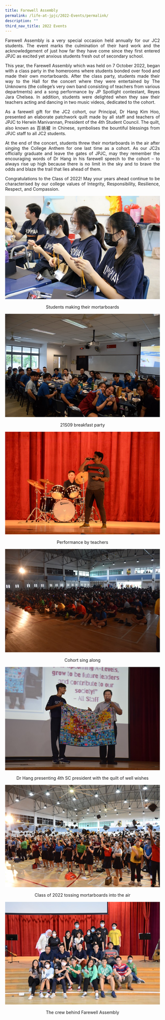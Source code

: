 ```yaml
---
title: Farewell Assembly
permalink: /life-at-jpjc/2022-Events/permalink/
description: ""
third_nav_title: 2022 Events
---
```

<div align=justify>
	
Farewell Assembly is a very special occasion held annually for our JC2 students. The event marks the culmination of their hard work and the acknowledgement of just how far they have come since they first entered JPJC as excited yet anxious students fresh out of secondary school.

This year, the Farewell Assembly which was held on 7 October 2022, began with a class party in the homerooms where students bonded over food and made their own mortarboards. After the class party, students made their way to the Hall for the concert where they were entertained by The Unknowns (the college’s very own band consisting of teachers from various departments) and a song performance by JP Spotlight contestant, Reyes Jara Chelsea. In addition, students were delighted when they saw their teachers acting and dancing in two music videos, dedicated to the cohort.

As a farewell gift for the JC2 cohort, our Principal, Dr Hang Kim Hoo, presented an elaborate patchwork quilt made by all staff and teachers of JPJC to Herwin Manivannan, President of the 4th Student Council. The quilt, also known as 百纳被 in Chinese, symbolises the bountiful blessings from JPJC staff to all JC2 students.

At the end of the concert, students threw their mortarboards in the air after singing the College Anthem for one last time as a cohort. As our JC2s officially graduate and leave the gates of JPJC, may they remember the encouraging words of Dr Hang in his farewell speech to the cohort – to always rise up high because there is no limit in the sky and to brave the odds and blaze the trail that lies ahead of them.

Congratulations to the Class of 2022! May your years ahead continue to be characterised by our college values of Integrity, Responsibility, Resilience, Respect, and Compassion. </p>



![](/images/Life%20@%20JPJC/2022%20Events/Farewell%20Assembly/1%20Students%20making%20their%20mortarboards.jpg)
<Figcaption align=center>
Students making their mortarboards
</figcaption>


![](/images/Life%20@%20JPJC/2022%20Events/Farewell%20Assembly/2%2021S09%20breakfast%20party.jpg)
<Figcaption align=center>
21S09 breakfast party
</figcaption>

![](/images/Life%20@%20JPJC/2022%20Events/Farewell%20Assembly/3%20Performance%20by%20teachers.jpg)
<Figcaption align=center>Performance by teachers
</figcaption>

![](/images/Life%20@%20JPJC/2022%20Events/Farewell%20Assembly/4%20Cohort%20sing%20along.jpg)
<Figcaption align=center>Cohort sing along
</figcaption>

![](/images/Life%20@%20JPJC/2022%20Events/Farewell%20Assembly/5%20Dr%20Hang%20presenting%204th%20SC%20president%20with%20the%20quilt%20of%20well%20wishes.jpg)
<Figcaption align=center>Dr Hang presenting 4th SC president with the quilt of well wishes
</figcaption>

![](/images/Life%20@%20JPJC/2022%20Events/Farewell%20Assembly/6%20Class%20of%202022%20tossing%20mortarboards%20into%20the%20air.jpg)
<Figcaption align=center>
Class of 2022 tossing mortarboards into the air
</figcaption>

![](/images/Life%20@%20JPJC/2022%20Events/Farewell%20Assembly/7%20The%20crew%20behind%20Farewell%20Assembly.jpg)
<Figcaption align=center>
The crew behind Farewell Assembly
</figcaption>





